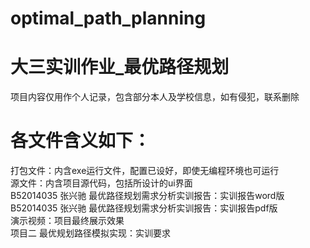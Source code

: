 # optimal_path_planning
# 大三实训作业_最优路径规划
项目内容仅用作个人记录，包含部分本人及学校信息，如有侵犯，联系删除  
# 各文件含义如下：  
打包文件：内含exe运行文件，配置已设好，即使无编程环境也可运行  
源文件：内含项目源代码，包括所设计的ui界面  
B52014035 张兴驰 最优路径规划需求分析实训报告：实训报告word版  
B52014035 张兴驰 最优路径规划需求分析实训报告：实训报告pdf版  
演示视频：项目最终展示效果  
项目二 最优规划路径模拟实现：实训要求

